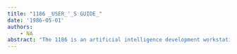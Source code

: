 ```yaml
---
title: "1186 _USER_'_S GUIDE_"
date: '1986-05-01'
authors: 
    - NA
abstract: "The 1186 is an artificial intelligence development workstation that combines Xerox hardware and software to provide a wide variety of user applications. This chapter provides a brief overview of the 1186 workstation and its software environment."
---
```


